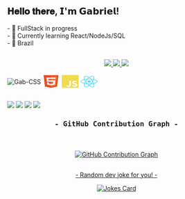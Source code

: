## 𝐇𝐞𝐥𝐥𝐨 𝐭𝐡𝐞𝐫𝐞, 𝗜'𝗺 𝗚𝗮𝗯𝗿𝗶𝗲𝗹!

 <div>- 🤖 FullStack in progress </div>
 <div>- 🌱 Currently learning React/NodeJs/SQL </div>
 <div>- 🚩 Brazil </div>


##

<div align="center">
  <a href="https://github.com/GabrielFTeles">
  <img height="150em" src="https://github-readme-stats.vercel.app/api?username=gabrielfteles&show_icons=true&theme=algolia&include_all_commits=true&count_private=true"/>
   <img height="150em" src="https://github-readme-stats.vercel.app/api/top-langs/?username=gabrielfteles&layout=compact&langs_count=7&theme=algolia"/>
   <img height="150em" src="http://github-readme-streak-stats.herokuapp.com?user=gabrielfteles&date_format=M%20j%5B%2C%20Y%5D&border=FFFFFF&background=050F2C&currStreakNum=FFFB00&sideNums=FFFFFF&ring=00D1DD&fire=D8FF00&currStreakLabel=FFFFFF&sideLabels=FFFFFF&dates=00D1DD"/>
  </a>
 
</div>
<div style="display: inline_block"><br>
  <img align="center" alt="Gab-CSS" height="30" width="40" src="https://cdn.jsdelivr.net/gh/devicons/devicon/icons/css3/css3-original.svg">
  <img align="center" alt="Gab-HTML" height="30" width="40" src="https://raw.githubusercontent.com/devicons/devicon/master/icons/html5/html5-original.svg">
  <img align="center" alt="Gab-Js" height="30" width="40" src="https://raw.githubusercontent.com/devicons/devicon/master/icons/javascript/javascript-plain.svg">
  <img align="center" alt="Gab-React" height="30" width="40" src="https://raw.githubusercontent.com/devicons/devicon/master/icons/react/react-original.svg">
</div>

##

<div>
 	<a href="https://www.twitch.tv/faalteinoead" target="_blank"><img src="https://img.shields.io/badge/Twitch-9146FF?style=for-the-badge&logo=twitch&logoColor=white" target="_blank"></a>
  <a href="https://discord.com/users/839691667715391510" target="_blank"><img src="https://img.shields.io/badge/Discord-7289DA?style=for-the-badge&logo=discord&logoColor=white" target="_blank"></a> 
  <a href = "mailto:gabrielfariateles@gmail.com"><img src="https://img.shields.io/badge/-Gmail-%23333?style=for-the-badge&logo=gmail&logoColor=white" target="_blank"></a>
  <a href="https://www.linkedin.com/in/gabriel-teles-b28709234/" target="_blank"><img src="https://img.shields.io/badge/-LinkedIn-%230077B5?style=for-the-badge&logo=linkedin&logoColor=white" target="_blank"></a> 
  
</div>

### <p style="display: inline_block" align="center"><samp> - GitHub Contribution Graph - </samp></p><br>
  
 <div style="display: inline_block" align="center" >
  <a href="https://github.com/GabrielFTeles"> 
  <img height="250em" src="https://github-readme-activity-graph.cyclic.app/graph?username=GabrielFTeles&theme=react-dark" alt="GitHub Contribution Graph" />
</div>
 
 ##

<div align="center">
<p> - Random dev joke for you! - </p>
  <img src="https://readme-jokes.vercel.app/api?bgColor=%23050f2c&qColor=%23FFFF&aColor=%230194dd&borderColor=%23FFF&textColor=%2323a97c" alt="Jokes Card" />
</div>
